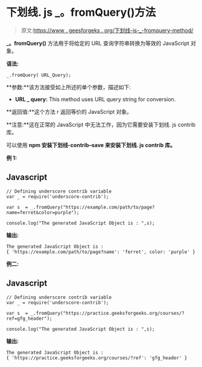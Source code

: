 # 下划线. js _。fromQuery()方法

> 原文:[https://www . geesforgeks . org/下划线-js-_-fromquery-method/](https://www.geeksforgeeks.org/underscore-js-_-fromquery-method/)

**_。fromQuery()** 方法用于将给定的 URL 查询字符串转换为等效的 JavaScript 对象。

**语法:**

```
_.fromQuery( URL_Query);

```

**参数:**该方法接受如上所述的单个参数，描述如下:

*   **URL _ query:** This method uses URL query string for conversion.

**返回值:**这个方法 r 返回等价的 JavaScript 对象。

**注意:**这在正常的 JavaScript 中无法工作，因为它需要安装下划线. js contrib 库。

可以使用 **npm 安装下划线-contrib–save 来安装下划线. js contrib 库。**

**例 1:**

## Javascript

```
// Defining underscore contrib variable
var _ = require('underscore-contrib'); 

var s  = _.fromQuery("https://example.com/path/to/page?name=ferret&color=purple");

console.log("The generated JavaScript Object is : ",s);
```

**输出:**

```
The generated JavaScript Object is :  
{ 'https://example.com/path/to/page?name': 'ferret', color: 'purple' }

```

**例二:**

## Javascript

```
// Defining underscore contrib variable
var _ = require('underscore-contrib'); 

var s  = _.fromQuery("https://practice.geeksforgeeks.org/courses/?ref=gfg_header");

console.log("The generated JavaScript Object is : ",s);
```

**输出:**

```
The generated JavaScript Object is :  
{ 'https://practice.geeksforgeeks.org/courses/?ref': 'gfg_header' }

```